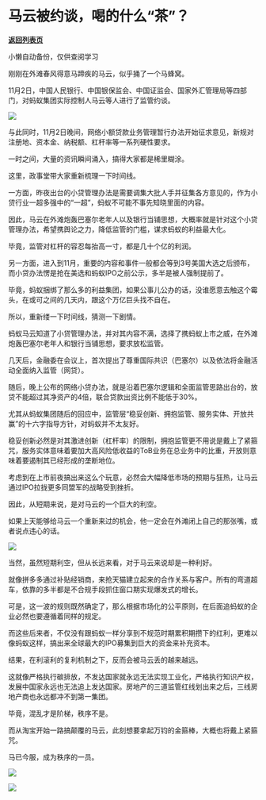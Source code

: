 # 马云被约谈，喝的什么“茶”？

[**返回列表页**](/gzh/政事堂2019)

小懒自动备份，仅供查阅学习

刚刚在外滩春风得意马蹄疾的马云，似乎捅了一个马蜂窝。

  

11月2日，中国人民银行、中国银保监会、中国证监会、国家外汇管理局等四部门，对蚂蚁集团实际控制人马云等人进行了监管约谈。

  

![](https://mmbiz.qpic.cn/mmbiz_png/rxhS23yu8cM7icGOZH7ria4SQfN9BoBZ6DPIjgibQHoJxlhRWiczEcTORKoqMHNicQY1XYZLYdDNCquNdzTM3D6gd5g/640?wx_fmt=png)

与此同时，11月2日晚间，网络小额贷款业务管理暂行办法开始征求意见，新规对注册地、资本金、纳税额、杠杆率等一系列硬性要求。

  

一时之间，大量的资讯瞬间涌入，搞得大家都是稀里糊涂。

  

这里，政事堂带大家重新梳理一下时间线。  

  

一方面，昨夜出台的小贷管理办法是需要调集大批人手并征集各方意见的，作为小贷行业一超多强中的“一超”，蚂蚁不可能不事先知晓里面的内容。  

  

因此，马云在外滩炮轰巴塞尔老年人以及银行当铺思想，大概率就是针对这个小贷管理办法，希望携舆论之力，降低监管的门槛，谋求蚂蚁的利益最大化。

  

毕竟，监管对杠杆的容忍每抬高一寸，都是几十个亿的利润。  

  

另一方面，进入到11月，重要的内容和事件一般都会等到3号美国大选之后颁布，而小贷办法愣是抢在美选和蚂蚁IPO之前公示，多半是被人强制提前了。

  

毕竟，蚂蚁捆绑了那么多的利益集团，如果公事儿公办的话，没谁愿意去触这个霉头，在或可之间的几天内，跟这个万亿巨头找不自在。  

  

所以，重新缕一下时间线，猜测一下剧情。  

  

蚂蚁马云知道了小贷管理办法，并对其内容不满，选择了携蚂蚁上市之威，在外滩炮轰巴塞尔老年人和银行当铺思想，要求放松监管。

  

几天后，金融委在会议上，首次提出了尊重国际共识（巴塞尔）以及依法将金融活动全面纳入监管（网贷）。

  

随后，晚上公布的网络小贷办法，就是沿着巴塞尔逻辑和全面监管思路出台的，放贷不能超过其净资产的4倍，联合贷款出资比例不能低于30%。

  

尤其从蚂蚁集团随后的回应中，监管层“稳妥创新、拥抱监管、服务实体、开放共赢”的十六字指导方针，对蚂蚁并不太友好。

  

稳妥创新必然是对其激进创新（杠杆率）的限制，拥抱监管更不用说是戴上了紧箍咒，服务实体意味着要加大高风险低收益的ToB业务在总业务中的比重，开放则意味着要遏制其已经形成的垄断地位。

  

考虑到在上市前夜搞出来这么个玩意，必然会大幅降低市场的预期与狂热，让马云通过IPO拉拢更多同盟军的战略受到挫折。

  

因此，从短期来说，是对马云的一个巨大的利空。

  

如果上天能够给马云一个重新来过的机会，他一定会在外滩闭上自己的那张嘴，或者说点违心的话。

  

![](https://mmbiz.qpic.cn/mmbiz_jpg/rxhS23yu8cM7icGOZH7ria4SQfN9BoBZ6DIWOsC371pBfauDzgt5xic7zv0VhkicFS7Zof2wnElWcvF48XERwWhUEA/640?wx_fmt=jpeg)

  

当然，虽然短期利空，但从长远来看，对于马云来说却是一种利好。

  

就像拼多多通过补贴经销商，来抢天猫建立起来的合作关系与客户。所有的弯道超车，依靠的多半都是不合规手段抓住窗口期实现爆发式的增长。

  

可是，这一波的规则既然确定了，那么根据市场化的公平原则，在后面追蚂蚁的企业必然也要遵循着同样的规定。

  

而这些后来者，不仅没有跟蚂蚁一样分享到不规范时期累积期攒下的红利，更难以像蚂蚁这样，搞出来全球最大的IPO募集到巨大的资金来补充资本。

  

结果，在利滚利的复利机制之下，反而会被马云丢的越来越远。

  

这就像严格执行碳排放，不发达国家就永远无法实现工业化，严格执行知识产权，发展中国家永远也无法追上发达国家。房地产的三道监管红线划出来之后，三线房地产商也永远都冲不到第一集团。  

  

毕竟，混乱才是阶梯，秩序不是。  

  

而从淘宝开始一路搞颠覆的马云，此刻想要拿起万钧的金箍棒，大概也将戴上紧箍咒。

  

马已今服，成为秩序的一员。  

  

![](https://mmbiz.qpic.cn/mmbiz_jpg/rxhS23yu8cM7icGOZH7ria4SQfN9BoBZ6DoC4Q7V8M3HcLxuyRs3DFB4pGicE2VX9icLycQFSwicdClQwyKlnetM8Cw/640?wx_fmt=jpeg)

  

![](https://mmbiz.qpic.cn/mmbiz_jpg/rxhS23yu8cPp0iaKAfe0ZsWfgGcY72o9Nror8TicrtnlDsqzY7y4Kum4fM3X0FMEGlbvm9HvZUiaETSnLt4DHNLbQ/640?wx_fmt=jpeg)

